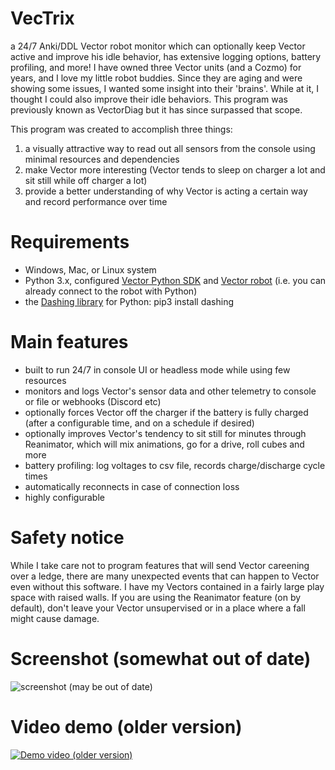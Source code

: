 # VecTrix
a 24/7 Anki/DDL Vector robot monitor which can optionally keep Vector active and improve his idle behavior, has extensive logging options, battery profiling, and more!
I have owned three Vector units (and a Cozmo) for years, and I love my little robot buddies. Since they are aging and were showing some issues, I wanted some insight into their 'brains'. While at it, I thought I could also improve their idle behaviors. This program was previously known as VectorDiag but it has since surpassed that scope.

This program was created to accomplish three things: 
1. a visually attractive way to read out all sensors from the console using minimal resources and dependencies
2. make Vector more interesting (Vector tends to sleep on charger a lot and sit still while off charger a lot)
3. provide a better understanding of why Vector is acting a certain way and record performance over time

# Requirements
- Windows, Mac, or Linux system
- Python 3.x, configured [Vector Python SDK][1] and [Vector robot][2] (i.e. you can already connect to the robot with Python)
- the [Dashing library][3] for Python: pip3 install dashing

# Main features
- built to run 24/7 in console UI or headless mode while using few resources
- monitors and logs Vector's sensor data and other telemetry to console or file or webhooks (Discord etc)
- optionally forces Vector off the charger if the battery is fully charged (after a configurable time, and on a schedule if desired)
- optionally improves Vector's tendency to sit still for minutes through Reanimator, which will mix animations, go for a drive, roll cubes and more
- battery profiling: log voltages to csv file, records charge/discharge cycle times
- automatically reconnects in case of connection loss
- highly configurable

# Safety notice
While I take care not to program features that will send Vector careening over a ledge, there are many unexpected events that can happen to Vector even without this software. I have my Vectors contained in a fairly large play space with raised walls. If you are using the Reanimator feature (on by default), don't leave your Vector unsupervised or in a place where a fall might cause damage.

# Screenshot (somewhat out of date)
![screenshot (may be out of date)](https://i.imgur.com/3SiETdd.jpg)

# Video demo (older version)
[![Demo video (older version)](https://img.youtube.com/vi/o9g9NPUKeCg/0.jpg)](https://www.youtube.com/watch?v=o9g9NPUKeCg)



[1]: https://developer.anki.com/vector/docs/initial.html "Vector SDK setup"
[2]: https://www.digitaldreamlabs.com/products/vector-robot "Vector robot"
[3]: https://github.com/FedericoCeratto/dashing "Dashing library"
